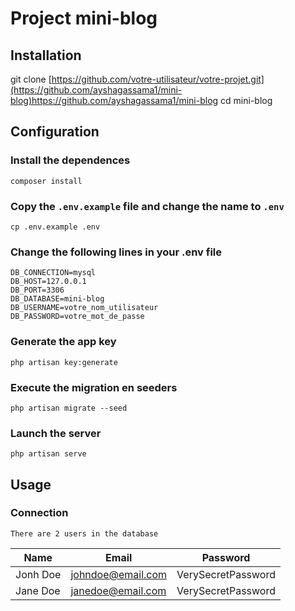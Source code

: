 # Project mini-blog

## Installation
git clone [https://github.com/votre-utilisateur/votre-projet.git](https://github.com/ayshagassama1/mini-blog)https://github.com/ayshagassama1/mini-blog
cd mini-blog

## Configuration
### Install the dependences
    composer install

### Copy the `.env.example` file and change the name to `.env`
    cp .env.example .env

### Change the following lines in your .env file
    DB_CONNECTION=mysql
    DB_HOST=127.0.0.1
    DB_PORT=3306
    DB_DATABASE=mini-blog
    DB_USERNAME=votre_nom_utilisateur
    DB_PASSWORD=votre_mot_de_passe

### Generate the app key
    php artisan key:generate

### Execute the migration en seeders
    php artisan migrate --seed

### Launch the server
    php artisan serve

## Usage
### Connection      
    There are 2 users in the database
|Name|Email|Password|     
|----|-----|--------|
|Jonh Doe|johndoe@email.com|VerySecretPassword|
|Jane Doe|janedoe@email.com|VerySecretPassword|



